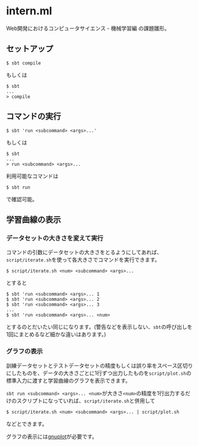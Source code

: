 # intern.ml

Web開発におけるコンピュータサイエンス - 機械学習編 の課題雛形。

## セットアップ

```
$ sbt compile
```

もしくは

```
$ sbt
...
> compile
```

## コマンドの実行

```
$ sbt 'run <subcommand> <args>...'
```

もしくは

```
$ sbt
...
> run <subcommand> <args>...
```

利用可能なコマンドは

```
$ sbt run
```

で確認可能。

## 学習曲線の表示

### データセットの大きさを変えて実行

コマンドの引数にデータセットの大きさをとるようにしてあれば、`script/iterate.sh`を使って各大きさでコマンドを実行できます。

```
$ script/iterate.sh <num> <subcommand> <args>...
```

とすると

```
$ sbt 'run <subcommand> <args>... 1
$ sbt 'run <subcommand> <args>... 2
$ sbt 'run <subcommand> <args>... 3
...
$ sbt 'run <subcommand> <args>... <num>
```

とするのとだいたい同じになります。(警告などを表示しない、`sbt`の呼び出しを1回にまとめるなど細かな違いはあります。)

### グラフの表示

訓練データセットとテストデータセットの精度もしくは誤り率をスペース区切りにしたものを、データの大きさごとに1行ずつ出力したものを`script/plot.sh`の標準入力に渡すと学習曲線のグラフを表示できます。

`sbt run <subcommand> <args>... <num>`が大きさ`<num>`の精度を1行出力するだけのスクリプトになっていれば、`script/iterate.sh`と併用して

```
$ script/iterate.sh <num> <subcommand> <args>... | script/plot.sh
```

などとできます。

グラフの表示には[gnuplot](http://www.gnuplot.info/)が必要です。
